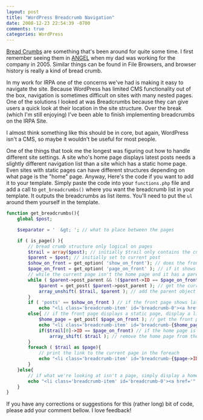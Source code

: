 ```yaml
---
layout: post
title: "WordPress Breadcrumb Navigation"
date: 2008-12-23 22:54:39 -0700
comments: true
categories: WordPress
---
```


<a href="http://en.wikipedia.org/wiki/Breadcrumb_(navigation)">Bread Crumbs</a> are something that's been around for quite some time.
I first remember seeing them in <a title="ANGEL Learning" href="http://angellearning.com/">ANGEL</a> when my dad was working for the company in 2005. Similar things can be found in File Browsers, and browser history is really a kind of bread crumb.

In my work for IRPA one of the concerns we've had is making it easy to navigate the site. Because WordPress has limited CMS functionality out of the box, navigation is sometimes difficult on sites with many nested pages. One of the solutions I looked at was Breadcrumbs because they can give users a quick look at their location in the site structure. Over the break (which I'm still enjoying) I've been able to finish implementing breadcrumbs on the IRPA Site.

I almost think something like this should be in core, but again, WordPress isn't a CMS, so maybe it wouldn't be useful for most people.

One of the things that took me the longest was figuring out how to handle different site settings. A site who's home page displays latest posts needs a slightly different navigation list than a site which has a static home page. Even sites with static pages can have different structures depending on what page is the "home" page. Anyway, Here's the code if you want to add it to your template. Simply paste the code into your `functions.php` file and add a call to `get_breadcrumbs()` where you want the breadcrumb list in your template. It outputs the breadcrumbs as list items. You'll need to put the `ul` around them yourself in the template.

```php
function get_breadcrumbs(){
	global $post;

	$separator = '  &gt; '; // what to place between the pages

	if ( is_page() ){
		// bread crumb structure only logical on pages
		$trail = array($post); // initially $trail only contains the current page
		$parent = $post; // initially set to current post
		$show_on_front = get_option( 'show_on_front'); // does the front page display the latest posts or a static page
		$page_on_front = get_option( 'page_on_front' ); // if it shows a page, what page
		// while the current page isn't the home page and it has a parent
		while ( $parent->post_parent && !($parent->ID == $page_on_front && 'page') == $show_on_front ){
			$parent = get_post( $parent->post_parent ); // get the current page's parent
			array_unshift( $trail, $parent ); // add the parent object to beginning of array
		}
		if ( 'posts' == $show_on_front ) // if the front page shows latest posts, simply display a home link
			echo "<li class='breadcrumb-item' id='breadcrumb-0'><a href='" . get_bloginfo('home') . "'>Home</a></li>\n"; // home page link
		else{ // if the front page displays a static page, display a link to it
			$home_page = get_post( $page_on_front ); // get the front page object
			echo "<li class='breadcrumb-item' id='breadcrumb-{$home_page->ID}'><a href='" . get_bloginfo('home') . "'>$home_page->post_title</a></li>\n"; // home page link
			if($trail[0]->ID == $page_on_front) // if the home page is an ancestor of this page
				array_shift( $trail ); // remove the home page from the $trail because we've already printed it
		}
		foreach ( $trail as $page){
			// print the link to the current page in the foreach
			echo "<li class='breadcrumb-item' id='breadcrumb-{$page->ID}' >$separator<a href='" . get_page_link( $page->ID ) . "'>{$page->post_title}</a></li>\n";
		}
	}else{
		// if what we're looking at isn't a page, simply display a home link
		echo "<li class='breadcrumb-item' id='breadcrumb-0'><a href='" . get_bloginfo('home') . "'>Home</a></li>\n"; // home page link
	}
}
```

If you have any corrections or suggestions for this (rather long) bit of code, please add your comment bellow. I love feedback!
